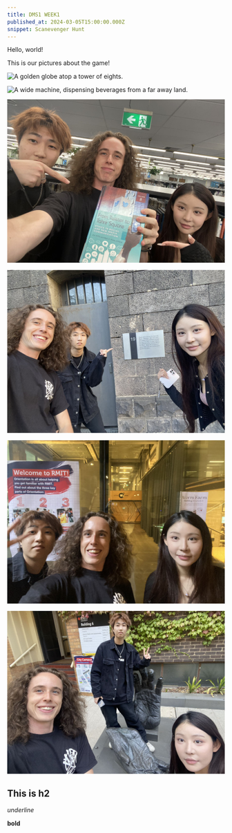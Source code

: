 ```yaml
---
title: DMS1 WEEK1
published_at: 2024-03-05T15:00:00.000Z
snippet: Scanevenger Hunt
---
```


Hello, world!

This is our pictures about the game!

![A golden globe atop a tower of eights.](/W01s1/01.jpg)

![A wide machine, dispensing beverages from a far away land.](/W01s1/02.jpg)

![A book containing Digital Media wisdom, found amongst many.](/static/w01s1/03.jpg)

![The disembodied hands of a great ape](/static/w01s1/06.jpg)

![A door for the condemned](/static/w01s1/04.jpg)

![An explosive cup of coffee](/static/w01s1/05.jpg)


## This is h2

_underline_

**bold**
